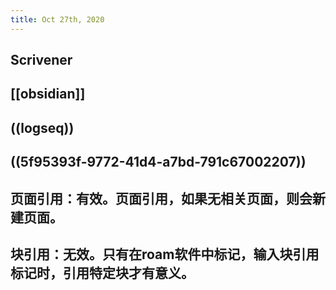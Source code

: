 ```yaml
---
title: Oct 27th, 2020
---
```


## Scrivener
## [[obsidian]]
## ((logseq))
## ((5f95393f-9772-41d4-a7bd-791c67002207))
## 页面引用：有效。页面引用，如果无相关页面，则会新建页面。
## 块引用：无效。只有在roam软件中标记，输入块引用标记时，引用特定块才有意义。
##
